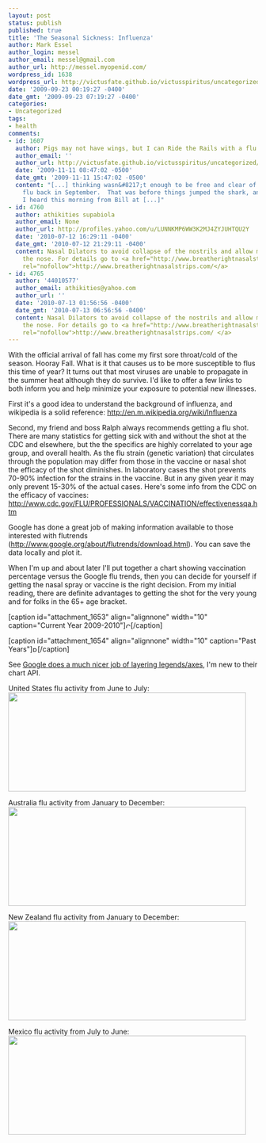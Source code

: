 ```yaml
---
layout: post
status: publish
published: true
title: 'The Seasonal Sickness: Influenza'
author: Mark Essel
author_login: messel
author_email: messel@gmail.com
author_url: http://messel.myopenid.com/
wordpress_id: 1638
wordpress_url: http://victusfate.github.io/victusspiritus/uncategorized/2009/09/23/the-seasonal-sickness-influenza/
date: '2009-09-23 00:19:27 -0400'
date_gmt: '2009-09-23 07:19:27 -0400'
categories:
- Uncategorized
tags:
- health
comments:
- id: 1607
  author: Pigs may not have wings, but I can Ride the Rails with a flu
  author_email: ''
  author_url: http://victusfate.github.io/victusspiritus/uncategorized/2009/11/11/pigs-may-not-have-wings-but-i-can-ride-the-rails-with-a-flu/
  date: '2009-11-11 08:47:02 -0500'
  date_gmt: '2009-11-11 15:47:02 -0500'
  content: "[...] thinking wasn&#8217;t enough to be free and clear of this year&#8217;s
    flu back in September.  That was before things jumped the shark, and schools closed.
    I heard this morning from Bill at [...]"
- id: 4760
  author: athikities supabiola
  author_email: None
  author_url: http://profiles.yahoo.com/u/LUNNKMP6WW3K2MJ4ZYJUHTQU2Y
  date: '2010-07-12 16:29:11 -0400'
  date_gmt: '2010-07-12 21:29:11 -0400'
  content: Nasal Dilators to avoid collapse of the nostrils and allow more air into
    the nose. For details go to <a href="http://www.breatherightnasalstrips.com/"
    rel="nofollow">http://www.breatherightnasalstrips.com/</a>
- id: 4765
  author: '44010577'
  author_email: athikities@yahoo.com
  author_url: ''
  date: '2010-07-13 01:56:56 -0400'
  date_gmt: '2010-07-13 06:56:56 -0400'
  content: Nasal Dilators to avoid collapse of the nostrils and allow more air into
    the nose. For details go to <a href="http://www.breatherightnasalstrips.com/%C2%A0"
    rel="nofollow">http://www.breatherightnasalstrips.com/ </a>
---
```

<p>With the official arrival of fall has come my first sore throat/cold of the season. Hooray Fall. What is it that causes us to be more susceptible to flus this time of year? It turns out that most viruses are unable to propagate in the summer heat although they do survive. I'd like to offer a few links to both inform you and help minimize your exposure to potential new illnesses.</p>
<p>First it's a good idea to understand the background of influenza, and wikipedia is a solid reference: <a href="http://en.m.wikipedia.org/wiki/Influenza">http://en.m.wikipedia.org/wiki/Influenza</a></p>
<p>Second, my friend and boss Ralph always recommends getting a flu shot. There are many statistics for getting sick with and without the shot at the CDC and elsewhere, but the the specifics are highly correlated to your age group, and overall health. As the flu strain (genetic variation) that circulates through the population may differ from those in the vaccine or nasal shot the efficacy of the shot diminishes. In laboratory cases the shot prevents 70-90% infection for the strains in the vaccine. But in any given year it may only prevent 15-30% of the actual cases. Here's some info from the CDC on the efficacy of vaccines: <a href="http://www.cdc.gov/FLU/PROFESSIONALS/VACCINATION/effectivenessqa.htm">http://www.cdc.gov/FLU/PROFESSIONALS/VACCINATION/effectivenessqa.htm</a></p>
<p>Google has done a great job of making information available to those interested with flutrends (<a href="http://www.google.org/about/flutrends/download.html">http://www.google.org/about/flutrends/download.html</a>). You can save the data locally and plot it.</p>
<p>When I'm up and about later I'll put together a chart showing vaccination percentage versus the Google flu trends, then you can decide for yourself if getting the nasal spray or vaccine is the right decision. From my initial reading, there are definite advantages to getting the shot for the very young and for folks in the 65+ age bracket.</p>
<p>[caption id="attachment_1653" align="alignnone" width="10" caption="Current Year 2009-2010"]<img class="size-full wp-image-1653" title="Current Year 2009-2010" src="{{ site.url }}/assets/2009/09/dot_current1.gif" alt="Current Year 2009-2010" width="10" height="10" />[/caption]</p>
<p>[caption id="attachment_1654" align="alignnone" width="10" caption="Past Years"]<img class="size-full wp-image-1654" title="Past Years" src="{{ site.url }}/assets/2009/09/dot_past1.gif" alt="Past Years" width="10" height="10" />[/caption]</p>
<p>See <a href="http://www.google.org/flutrends/intl/en_us/">Google does a much nicer job of layering legends/axes</a>, I'm new to their chart API.</p>
<p>United States flu activity from June to July:<br />
<img class="alignnone" title="flu activity" src="http://chart.apis.google.com/chart?cht=ls&amp;chs=520x151&amp;chd=s:EEDDDEEEFFGHIJLNONPQNRRRVcfYZekssngeaXUROMMLLKJIHGGF,FFEEEEFFFGHIJKKLMPQQOSRTZecWTUWYZbbaWVURNLKKJJJHHGGF,FEEEEFFFGIKLLMMOQQSPUUVZfiZVXbfffdaWVRPPNMKJJIIHGGFF,FFFFFFFGHIKLMMNNPRTPUSRTVdcXht356xleYVRPOMLKJNIHGGFF,EEEEHGFFGIKMMMMOOPRSPVSRRVWSSYehiieZVTPONNOLKJIHHGGF,FEEEEEEGIKNO________________________________________&amp;chco=D2E7FD,C1DEFC,A6D0FB,B7D8FA,8DC3FB,3B66FF&amp;chls=1,1,0|1,1,0|1,1,0|1,1,0|1,1,0|2,1,0&amp;chm=o,3B66FF,5,11,10,0" alt="" width="480" height="200" /></p>
<p>Australia flu activity from January to December:<br />
<img class="alignnone" title="flu activity" src="http://chart.apis.google.com/chart?cht=ls&amp;chs=520x151&amp;chd=s:____________________________________________________,____________________________________________________,HEDFFEGFGHHHILMKMIMNOPTPYbaaXYbeWXSQSOLKGGGFHFEEEEGF,FDDEEEEEFGHHIJKKIMLQQRVXdqx2yz56vvXVVUTMMJIHHGGFEFFF,FEEEEEGHIIGIJMMMOOOSRQRSTWXZWVaentrdVSOLJHHHGFGFEDEE,EDCCCCCDFEEEFFGIIHKLPRVWUagXWUSRONMKJI______________&amp;chco=D2E7FD,C1DEFC,A6D0FB,B7D8FA,8DC3FB,3B66FF&amp;chls=1,1,0|1,1,0|1,1,0|1,1,0|1,1,0|2,1,0&amp;chm=o,3B66FF,5,37,10,0" alt="" width="480" height="200" /></p>
<p>New Zealand flu activity from January to December:<br />
<img class="alignnone" title="flu activity" src="http://chart.apis.google.com/chart?cht=ls&amp;chs=520x151&amp;chd=s:____________________________________________________,____________________________________________________,CCCCCCBFEDEDDEECDEEJJKLRUmeWWXWXYQQOJJFEDDFDCECCBCEC,BCBBABCCDCCCEEEFEDIFIHIMMUSZebZbYcVNNKGGGEEEDCDCCCBD,DCCCCCEDDEEEDEEEGHHKNLPYUacjjeu64ppdYWPIJHGFFFDCDDDD,DDCCCCCDFEFEFFEEFGIIKMTPZj2rfdUXacZWQP______________&amp;chco=D2E7FD,C1DEFC,A6D0FB,B7D8FA,8DC3FB,3B66FF&amp;chls=1,1,0|1,1,0|1,1,0|1,1,0|1,1,0|2,1,0&amp;chm=o,3B66FF,5,37,10,0" alt="" width="480" height="200" /></p>
<p>Mexico flu activity from July to June:<br />
<img class="alignnone" title="flu activity" src="http://chart.apis.google.com/chart?cht=ls&amp;chs=520x151&amp;chd=s:NMMMMMLLNPPRRRRSSVUUWXXYabZXXXUVWVWVVWUTSRQRQQRQOOOM,ONONNNMMMPPQQQRSUXZYZZbbcdbacZXWUWWUVUSTRSQQRRRQPQPP,OOPOPOOPQRTTTWXWWZabcfhghfm64wrnoligecWXWVVUUUTTSRQP,QQPQQPOPSUWWXYXYZbbdddhhjgl4xqlggfdaXWVUTTRRQQQPOONN,NONNMMMOPRRSUTUVWYYZZacdcbcmolhfeddcYXVSRTXRRPOPQPON,NNNNNMMNPTWW________________________________________&amp;chco=D2E7FD,C1DEFC,A6D0FB,B7D8FA,8DC3FB,3B66FF&amp;chls=1,1,0|1,1,0|1,1,0|1,1,0|1,1,0|2,1,0&amp;chm=o,3B66FF,5,11,10,0" alt="" width="480" height="200" /></p>
